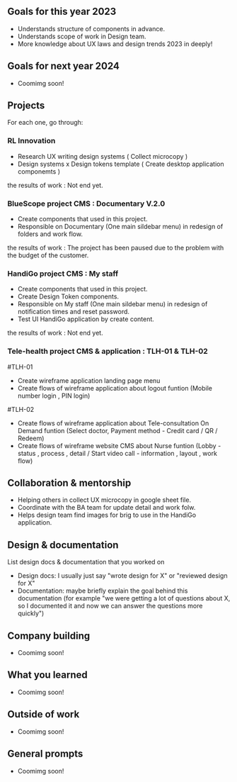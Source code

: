 ## Goals for this year 2023

* Understands structure of components in advance.
* Understands scope of work in Design team.
* More knowledge about UX laws and design trends 2023 in deeply!

## Goals for next year 2024

* Coomimg soon!

## Projects

For each one, go through:

### RL Innovation

* Research UX writing design systems ( Collect microcopy )
* Design systems x Design tokens template ( Create desktop application componemts )

the results of work : Not end yet.

### BlueScope project CMS : Documentary V.2.0

* Create components that used in this project. 
* Responsible on Documentary (One main sildebar menu) in redesign of folders and work flow.

the results of work : The project has been paused due to the problem with the budget of the customer.

### HandiGo project CMS : My staff

* Create components that used in this project. 
* Create Design Token components.
* Responsible on My staff (One main sildebar menu) in redesign of notification times and reset password.
* Test UI HandiGo application by create content.

the results of work : Not end yet.

### Tele-health project CMS & application : TLH-01 & TLH-02

#TLH-01

* Create wireframe application landing page menu
* Create flows of wireframe application about logout funtion (Mobile number login , PIN login)

#TLH-02

* Create flows of wireframe application about Tele-consultation On Demand funtion (Select doctor, Payment method - Credit card / QR / Redeem) 
* Create flows of wireframe website CMS about Nurse funtion (Lobby - status , process , detail / Start video call - information , layout , work flow)

## Collaboration & mentorship

* Helping others in collect UX microcopy in google sheet file.
* Coordinate with the BA team for update detail and work folw.
* Helps design team find images for brig to use in the HandiGo application.

## Design & documentation

List design docs & documentation that you worked on

* Design docs: I usually just say "wrote design for X" or "reviewed design for X"
* Documentation: maybe briefly explain the goal behind this documentation (for example "we were getting a lot of questions about X, so I documented it and now we can answer the questions more quickly")

## Company building

* Coomimg soon!

## What you learned

* Coomimg soon!

## Outside of work

* Coomimg soon!

## General prompts

* Coomimg soon!
